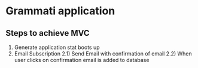 # Grammati application

## Steps to achieve MVC

1) Generate application stat boots up
2) Email Subscription
    2.1) Send Email with confirmation of email
    2.2) When user clicks on confirmation email is added to database